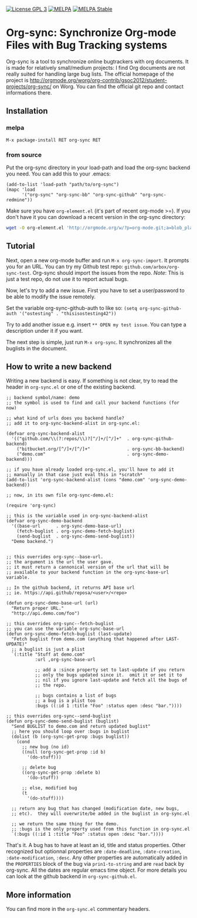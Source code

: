 [![License GPL 3][badge-license]](http://www.gnu.org/licenses/gpl-3.0.txt)
[![MELPA](http://melpa.org/packages/org-sync-badge.svg)](http://melpa.org/#/org-sync)
[![MELPA Stable](http://stable.melpa.org/packages/org-sync-badge.svg)](http://stable.melpa.org/#/org-sync)

# Org-sync: Synchronize Org-mode Files with Bug Tracking systems

Org-sync is a tool to synchronize online bugtrackers with org documents.
It is made for relatively small/medium projects: I find Org documents are not
really suited for handling large bug lists. The official homepage of the project
is http://orgmode.org/worg/org-contrib/gsoc2012/student-projects/org-sync/
on Worg. You can find the official git repo and contact informations there.

## Installation

### melpa

```
M-x package-install RET org-sync RET
```

### from source

Put the org-sync directory in your load-path and load the org-sync backend you
need. You can add this to your .emacs:

``` emacs-lisp
(add-to-list 'load-path "path/to/org-sync")
(mapc 'load
      '("org-sync" "org-sync-bb" "org-sync-github" "org-sync-redmine"))
```

Make sure you have `org-element.el` (it's part of recent org-mode >=). If you
don't have it you can download a recent version in the org-sync directory:

``` sh
wget -O org-element.el 'http://orgmode.org/w/?p=org-mode.git;a=blob_plain;f=lisp/org-element.el'
```

## Tutorial

Next, open a new org-mode buffer and run `M-x org-sync-import`.  It prompts you for
an URL.  You can try my Github test repo: `github.com/arbox/org-sync-test`.
Org-sync should import the issues from the repo. *Note*: This is just
a test repo, do not use it to report actual bugs.

Now, let's try to add a new issue.  First you have to set a
user/password to be able to modify the issue remotely.

Set the variable org-sync-github-auth to like so:
`(setq org-sync-github-auth '("ostesting" . "thisisostesting42"))`

Try to add another issue e.g. insert `** OPEN my test issue`.  You can
type a description under it if you want.

The next step is simple, just run `M-x org-sync`.  It synchronizes all
the buglists in the document.

## How to write a new backend

Writing a new backend is easy.  If something is not clear, try to read
the header in `org-sync.el` or one of the existing backend.

``` emacs-lisp
;; backend symbol/name: demo
;; the symbol is used to find and call your backend functions (for now)

;; what kind of urls does you backend handle?
;; add it to org-sync-backend-alist in org-sync.el:

(defvar org-sync-backend-alist
  '(("github.com/\\(?:repos/\\)?[^/]+/[^/]+"  . org-sync-github-backend)
    ("bitbucket.org/[^/]+/[^/]+"              . org-sync-bb-backend)
    ("demo.com"                               . org-sync-demo-backend)))

;; if you have already loaded org-sync.el, you'll have to add it
;; manually in that case just eval this in *scratch*
(add-to-list 'org-sync-backend-alist (cons "demo.com" 'org-sync-demo-backend))

;; now, in its own file org-sync-demo.el:

(require 'org-sync)

;; this is the variable used in org-sync-backend-alist
(defvar org-sync-demo-backend
  '((base-url      . org-sync-demo-base-url)
    (fetch-buglist . org-sync-demo-fetch-buglist)
    (send-buglist  . org-sync-demo-send-buglist))
  "Demo backend.")


;; this overrides org-sync--base-url.
;; the argument is the url the user gave.
;; it must return a cannonical version of the url that will be
;; available to your backend function in the org-sync-base-url variable.

;; In the github backend, it returns API base url
;; ie. https://api.github/reposa/<user>/<repo>

(defun org-sync-demo-base-url (url)
  "Return proper URL."
  "http://api.demo.com/foo")

;; this overrides org-sync--fetch-buglist
;; you can use the variable org-sync-base-url
(defun org-sync-demo-fetch-buglist (last-update)
  "Fetch buglist from demo.com (anything that happened after LAST-UPDATE)"
  ;; a buglist is just a plist
  `(:title "Stuff at demo.com"
           :url ,org-sync-base-url

           ;; add a :since property set to last-update if you return
           ;; only the bugs updated since it.  omit it or set it to
           ;; nil if you ignore last-update and fetch all the bugs of
           ;; the repo.

           ;; bugs contains a list of bugs
           ;; a bug is a plist too
           :bugs ((:id 1 :title "Foo" :status open :desc "bar."))))

;; this overrides org-sync--send-buglist
(defun org-sync-demo-send-buglist (buglist)
  "Send BUGLIST to demo.com and return updated buglist"
  ;; here you should loop over :bugs in buglist
  (dolist (b (org-sync-get-prop :bugs buglist))
    (cond
      ;; new bug (no id)
      ((null (org-sync-get-prop :id b)
        '(do-stuff)))

      ;; delete bug
      ((org-sync-get-prop :delete b)
        '(do-stuff))

      ;; else, modified bug
      (t
        '(do-stuff))))

  ;; return any bug that has changed (modification date, new bugs,
  ;; etc).  they will overwrite/be added in the buglist in org-sync.el

  ;; we return the same thing for the demo.
  ;; :bugs is the only property used from this function in org-sync.el
  `(:bugs ((:id 1 :title "Foo" :status open :desc "bar."))))
```

That's it.  A bug has to have at least an id, title and status properties.
Other recognized but optionnal properties are `:date-deadline`,
`:date-creation`, `:date-modification`, `:desc`. Any other properties are
automatically added in the `PROPERTIES` block of the bug via `prin1-to-string`
and are `read` back by org-sync.  All the dates are regular emacs time object.
For more details you can look at the github backend in `org-sync-github.el`.

## More information

You can find more in the `org-sync.el` commentary headers.

[badge-license]: https://img.shields.io/badge/license-GPL_3-green.svg
